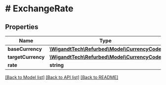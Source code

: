# # ExchangeRate

## Properties

Name | Type | Description | Notes
------------ | ------------- | ------------- | -------------
**baseCurrency** | [**\WigandtTech\Refurbed\Model\CurrencyCode**](CurrencyCode.md) |  | [optional]
**targetCurrency** | [**\WigandtTech\Refurbed\Model\CurrencyCode**](CurrencyCode.md) |  | [optional]
**rate** | **string** |  | [optional]

[[Back to Model list]](../../README.md#models) [[Back to API list]](../../README.md#endpoints) [[Back to README]](../../README.md)
